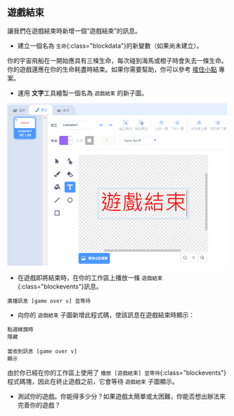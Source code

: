 ## 遊戲結束

讓我們在遊戲結束時新增一個“遊戲結束”的訊息。

+ 建立一個名為 `生命`{:class="blockdata"}的新變數（如果尚未建立）。

你的宇宙飛船在一開始應具有三條生命，每次碰到海馬或橙子時會失去一條生命。你的遊戲還應在你的生命耗盡時結束。如果你需要幫助，你可以參考 [接住小點](https://codeclubprojects.org/en-GB/scratch/catch-the-dots/) 專案。

+ 運用 **文字**工具繪製一個名為 `遊戲結束` 的新子圖。

![screenshot](images/invaders-game-over.png)

+ 在遊戲即將結束時，在你的工作區上播放一條 `遊戲結束`{:class="blockevents"}訊息。

```blocks
廣播訊息 [game over v] 並等待
```

+ 向你的 `遊戲結束` 子圖新增此程式碼，使該訊息在遊戲結束時顯示：

```blocks
點選綠旗時
隱藏

當收到訊息 [game over v]
顯示
```

由於你已經在你的工作區上使用了 `播放 [遊戲結束] 並等待`{:class="blockevents"}程式碼塊，因此在終止遊戲之前，它會等待 `遊戲結束` 子圖顯示。

+ 測試你的遊戲。你能得多少分？如果遊戲太簡單或太困難，你能否想出辦法來完善你的遊戲？
